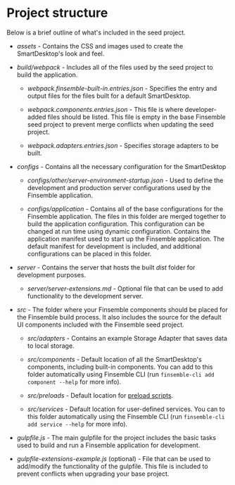 # Project structure

Below is a brief outline of what's included in the seed project.

- _assets_ - Contains the CSS and images used to create the SmartDesktop's look and feel.

- _build/webpack_ - Includes all of the files used by the seed project to build the application.

  - _webpack.finsemble-built-in.entries.json_ - Specifies the entry and output files for the files built for a default
    SmartDesktop.

  - _webpack.components.entries.json_ - This file is where developer-added files should be listed. This file is empty in
    the base Finsemble seed project to prevent merge conflicts when updating the seed project.

  - _webpack.adapters.entries.json_ - Specifies storage adapters to be built.

- _configs_ - Contains all the necessary configuration for the SmartDesktop

  - _configs/other/server-environment-startup.json_ - Used to define the development and production server
    configurations used by the Finsemble application.

  - _configs/application_ - Contains all of the base configurations for the Finsemble application. The files in this
    folder are merged together to build the application configuration. This configuration can be changed at run time
    using dynamic configuration. Contains the application manifest used to start up the Finsemble application. The
    default manifest for development is included, and additional configurations can be placed in this folder.

- _server_ - Contains the server that hosts the built _dist_ folder for development purposes.

  - _server/server-extensions.md_ - Optional file that can be used to add functionality to the development server.

- _src_ - The folder where your Finsemble components should be placed for the Finsemble build process. It also includes
  the source for the default UI components included with the Finsemble seed project.

  - _src/adapters_ - Contains an example Storage Adapter that saves data to local storage.

  - _src/components_ - Default location of all the SmartDesktop's components, including built-in components. You can add
    to this folder automatically using Finsemble CLI (run `finsemble-cli add component --help` for more info).

  - _src/preloads_ - Default location for
    [preload scripts](https://documentation.finsemble.com/tutorial-SecurityPolicies.html#trusted-preloads).

  - _src/services_ - Default location for user-defined services. You can to this folder automatically using the
    Finsemble CLI (run `finsemble-cli add service --help` for more info).

- _gulpfile.js_ - The main gulpfile for the project includes the basic tasks used to build and run a Finsemble
  application for development.

- _gulpfile-extensions-example.js_ (optional) - File that can be used to add/modify the functionality of the gulpfile.
  This file is included to prevent conflicts when upgrading your base project.
